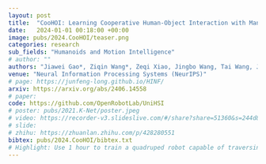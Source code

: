 ```yaml
---
layout: post
title:  "CooHOI: Learning Cooperative Human-Object Interaction with Manipulated Object Dynamics"
date:   2024-01-01 00:18:00 +00:00
image: pubs/2024.CooHOI/teaser.png
categories: research
sub_fields: "Humanoids and Motion Intelligence"
# author: ""
authors: "Jiawei Gao*, Ziqin Wang*, Zeqi Xiao, Jingbo Wang, Tai Wang, Jinkun Cao, Xiaolin Hu, Si Liu<sup>&dagger;</sup>, Jifeng Dai<sup>&dagger;</sup>, <strong>Jiangmiao Pang</strong><sup>&dagger;</sup>"
venue: "Neural Information Processing Systems (NeurIPS)"
# page: https://junfeng-long.github.io/HINF/
arxiv: https://arxiv.org/abs/2406.14558
# paper: 
code: https://github.com/OpenRobotLab/UniHSI
# poster: pubs/2021.K-Net/poster.jpeg
# video: https://recorder-v3.slideslive.com/#/share?share=51360&s=244d89a2-1418-4fd5-89fe-dc9616fc6efd
# slide:
# zhihu: https://zhuanlan.zhihu.com/p/428280551
bibtex: pubs/2024.CooHOI/bibtex.txt
# Highlight: Use 1 hour to train a quadruped robot capable of traversing any terrain under any disturbances in the open world.
---
```

